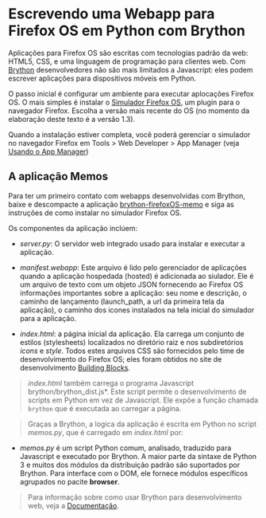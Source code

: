 Escrevendo uma Webapp para Firefox OS em Python com Brython
===========================================================

Aplicações para Firefox OS são escritas com tecnologias padrão da web:
HTML5, CSS, e uma linguagem de programação para clientes web. Com
[Brython](http://brython.info) desenvolvedores não são mais limitados
a Javascript: eles podem escrever aplicações para dispositivos móveis
em Python.

O passo inicial é configurar um ambiente para executar aplocações
Firefox OS. O mais simples é instalar o
[Simulador Firefox OS](https://developer.mozilla.org/en-US/docs/Tools/Firefox_OS_Simulator),
um plugin para o navegador Firefox. Escolha a versão mais recente do
OS (no momento da elaboração deste texto é a versão 1.3).

Quando a instalação estiver completa, você poderá gerenciar o
simulador no navegador Firefox em Tools > Web Developer > App Manager
(veja
[Usando o App Manager](https://developer.mozilla.org/en-US/Firefox_OS/Using_the_App_Manager#Using_a_Firefox_OS_Simulator_Add-on))

A aplicação Memos
-----------------

Para ter um primeiro contato com webapps desenvolvidas com Brython,
baixe e descompacte a aplicação
[brython-firefoxOS-memo](https://bitbucket.org/brython/brython-firefoxos-memos)
e siga as instruções de como instalar no simulador Firefox OS.

Os componentes da aplicação inclúem:

- *server.py*: O servidor web integrado usado para instalar e executar
   a aplicação.

- *manifest.webapp*: Este arquivo é lido pelo gerenciador de
   aplicações quando a aplicação hospedada (hosted) é adicionada ao
   siulador. Ele é um arquivo de texto com um objeto JSON fornecendo
   ao Firefox OS informações importantes sobre a aplicação: seu nome e
   descrição, o caminho de lançamento (launch_path, a url da primeira
   tela da aplicação), o caminho dos icones instalados na tela inicial
   do simulador para a aplicação.

- *index.html*: a página inicial da aplicação. Ela carrega um conjunto
   de estilos (stylesheets) localizados no diretório raiz e nos
   subdiretórios *icons* e *style*. Todos estes arquivos CSS são
   fornecidos pelo time de desenvolvimento do Firefox OS; eles foram
   obtidos no site de desenvolvimento
   [Building Blocks](https://github.com/buildingfirefoxos/Building-Blocks).

> *index.html* também carrega o programa Javascript
> brython/brython_dist.js*. Este script permite o desenvolvimento de
> scripts em Python em vez de Javascript. Ele expõe a função chamada
> `brython` que é executada ao carregar a página.

>    <body role="application" onload="brython(1)">

> Graças a Brython, a logica da aplicação é escrita em Python no
> script *memos.py*, que é carregado em *index.html* por:

>    <script type="text/python" src="memos.py"></script>

- *memos.py* é um script Python comum, analisado, traduzido para
   Javascript e executado por Brython. A maior parte da sintaxe de
   Python 3 e muitos dos módulos da distribuição padrão são suportados
   por Brython. Para interface com o DOM, ele fornece módulos
   específicos agrupados no pacite **browser**.

> Para informação sobre como usar Brython para desenvolvimento web,
> veja a [Documentação](http://brython.info).
